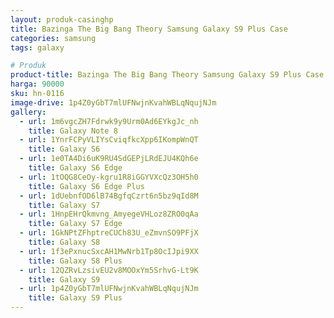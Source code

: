 ```yaml
---
layout: produk-casinghp
title: Bazinga The Big Bang Theory Samsung Galaxy S9 Plus Case
categories: samsung
tags: galaxy

# Produk
product-title: Bazinga The Big Bang Theory Samsung Galaxy S9 Plus Case
harga: 90000
sku: hn-0116
image-drive: 1p4Z0yGbT7mlUFNwjnKvahWBLqNqujNJm
gallery:
  - url: 1m6vgcZH7Fdrwk9y9Urm0Ad6EYkgJc_nh
    title: Galaxy Note 8
  - url: 1YnrFCPyVLIYsCviqfkcXpp6IKompWnQT
    title: Galaxy S6
  - url: 1e0TA4Di6uK9RU4SdGEPjLRdEJU4KQh6e
    title: Galaxy S6 Edge
  - url: 1tOQG8CeOy-kgru1R8iGGYVXcQz3OH5h0
    title: Galaxy S6 Edge Plus
  - url: 1dUebnfOD6lB74BgfqCzrt6n5bz9qId8M
    title: Galaxy S7
  - url: 1HnpEHrQkmvng_AmyegeVHLoz8ZRO0qAa
    title: Galaxy S7 Edge
  - url: 1GkNPtZFhptreCUCh83U_eZmvnSO9PFjX
    title: Galaxy S8
  - url: 1f3ePxnucSxcAH1MwNrb1Tp8OcIJpi9XX
    title: Galaxy S8 Plus
  - url: 12QZRvLzsivEU2v8MOOxYm5SrhvG-Lt9K
    title: Galaxy S9
  - url: 1p4Z0yGbT7mlUFNwjnKvahWBLqNqujNJm
    title: Galaxy S9 Plus
---
```

